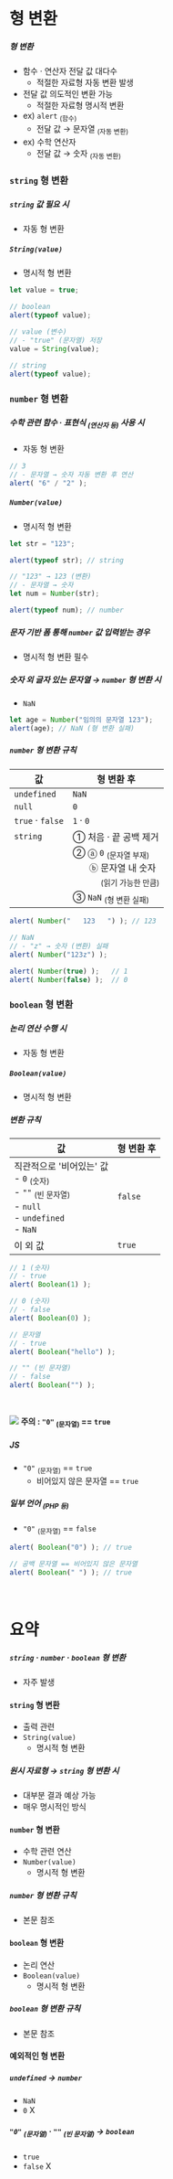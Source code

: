 형 변환
====

##### 형 변환
- 함수 · 연산자 전달 값 대다수
  - 적절한 자료형 자동 변환 발생
- 전달 값 의도적인 변환 가능
  - 적절한 자료형 명시적 변환
- ex\) `alert` <sub>(함수)</sub>
  - 전달 값 → 문자열 <sub>(자동 변환)</sub>
- ex\) 수학 연산자
  - 전달 값 → 숫자 <sub>(자동 변환)</sub>

### `string` 형 변환

##### `string` 값 필요 시
- 자동 형 변환

##### `String(value)`
- 명시적 형 변환
```javascript
let value = true;

// boolean
alert(typeof value);

// value (변수)
// - "true" (문자열) 저장
value = String(value);

// string
alert(typeof value);
```

### `number` 형 변환

##### 수학 관련 함수 · 표현식 <sub>(연산자 등)</sub> 사용 시
- 자동 형 변환
```javascript
// 3
// - 문자열 → 숫자 자동 변환 후 연산
alert( "6" / "2" );
```

##### `Number(value)`
- 명시적 형 변환
```javascript
let str = "123";

alert(typeof str); // string

// "123" → 123 (변환)
// - 문자열 → 숫자
let num = Number(str);

alert(typeof num); // number
```

##### 문자 기반 폼 통해 `number` 값 입력받는 경우
- 명시적 형 변환 필수

##### 숫자 외 글자 있는 문자열 → `number` 형 변환 시
- `NaN`
```javascript
let age = Number("임의의 문자열 123");
alert(age); // NaN (형 변환 실패)
```

##### `number` 형 변환 규칙

|값|형 변환 후|
|---|---|
|`undefined`|`NaN`|
|`null`|`0`|
|`true` · `false`|`1` · `0`|
|`string`| ① 처음 · 끝 공백 제거|
||② ⓐ `0` <sub>(문자열 부재)</sub><br />　&nbsp;&nbsp;&nbsp;ⓑ 문자열 내 숫자<br /> 　&nbsp;&nbsp;&nbsp;　&nbsp;<sub>(읽기 가능한 만큼)</sub>|
||③ `NaN` <sub>(형 변환 실패)</sub>|

```javascript
alert( Number("   123   ") ); // 123

// NaN
// - "z" → 숫자 (변환) 실패
alert( Number("123z") );

alert( Number(true) );   // 1
alert( Number(false) );  // 0
```

### `boolean` 형 변환

##### 논리 연산 수행 시
- 자동 형 변환

##### `Boolean(value)`
- 명시적 형 변환

##### 변환 규칙

|값|형 변환 후|
|---|---|
|직관적으로 '비어있는' 값<br />- `0` <sub>(숫자)</sub><br /> - `""` <sub>(빈 문자열)</sub><br /> - `null` <br /> - `undefined`<br /> - `NaN`|`false`|
|이 외 값|`true`|

```javascript
// 1 (숫자)
// - true
alert( Boolean(1) );

// 0 (숫자)
// - false
alert( Boolean(0) );

// 문자열
// - true
alert( Boolean("hello") );

// "" (빈 문자열)
// - false
alert( Boolean("") );
```

<br />

<img src="../../images/commons/icons/triangle-exclamation-solid.svg" /> **주의 : `"0"` <sub>(문자열)</sub> == `true`**

##### JS
- `"0"` <sub>(문자열)</sub> == `true`
  - 비어있지 않은 문자열 == `true`

##### 일부 언어 <sub>(PHP 등)</sub>
- `"0"` <sub>(문자열)</sub> == `false`
```javascript
alert( Boolean("0") ); // true

// 공백 문자열 == 비어있지 않은 문자열
alert( Boolean(" ") ); // true
```

<br />

요약
====

##### `string` · `number` · `boolean` 형 변환
- 자주 발생

#### `string` 형 변환
- 출력 관련
- `String(value)`
  - 명시적 형 변환

##### 원시 자료형 → `string` 형 변환 시
- 대부분 결과 예상 가능
- 매우 명시적인 방식

#### `number` 형 변환
- 수학 관련 연산
- `Number(value)`
  - 명시적 형 변환

##### `number` 형 변환 규칙
- 본문 참조

#### `boolean` 형 변환
- 논리 연산
- `Boolean(value)`
  - 명시적 형 변환

##### `boolean` 형 변환 규칙
- 본문 참조

#### 예외적인 형 변환

##### `undefined` → `number`
- `NaN`
- `0` X

##### `"0"` <sub>(문자열)</sub> · `""` <sub>(빈 문자열)</sub> → `boolean`
- `true`
- `false` X
